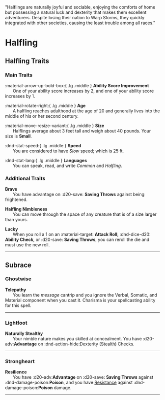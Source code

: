<p style="text-align: center;">

"Halflings are naturally joyful and sociable, enjoying the comforts of home but possessing a natural luck and dexterity that makes them excellent adventurers. Despite losing their nation to Warp Storms, they quickly integrated with other societies, causing the least trouble among all races."

</p>

# Halfling

## Halfling Traits

### Main Traits

:material-arrow-up-bold-box:{ .lg .middle } **Ability Score Improvement**  
&ensp;&ensp;&ensp; One of your ability score increases by 2, and one of your ability score increases by 1.

:material-rotate-right:{ .lg .middle } **Age**  
&ensp;&ensp;&ensp; A halfling reaches adulthood at the age of 20 and generally lives into the middle of his or her second century.

:material-move-resize-variant:{ .lg .middle } **Size**  
&ensp;&ensp;&ensp; Halflings average about 3 feet tall and weigh about 40 pounds. Your size is **Small**.

:dnd-stat-speed:{ .lg .middle } **Speed**  
&ensp;&ensp;&ensp; You are considered to have *Slow* speed; which is 25 ft.

:dnd-stat-lang:{ .lg .middle } **Languages**  
&ensp;&ensp;&ensp; You can speak, read, and write *Common* and *Halfling*.

### Additional Traits

**Brave**  
&ensp;&ensp;&ensp; You have advantage on :d20-save: **Saving Throws** against being frightened.

**Halfling Nimbleness**  
&ensp;&ensp;&ensp;  You can move through the space of any creature that is of a size larger than yours.

**Lucky**  
&ensp;&ensp;&ensp;  When you roll a 1 on an :material-target: **Attack Roll**, :dnd-dice-d20: **Ability Check**, or :d20-save: **Saving Throws**, you can reroll the die and must use the new roll.

---

## Subrace

### Ghostwise

**Telepathy**  
&ensp;&ensp;&ensp; You learn the *message* cantrip and you ignore the Verbal, Somatic, and Material component when you cast it. Charisma is your spellcasting ability for this spell.

---

### Lightfoot

**Naturally Stealthy**  
&ensp;&ensp;&ensp; Your nimble nature makes you skilled at concealment. You have :d20-adv:**Advantage** on :dnd-action-hide:Dexterity (Stealth) Checks.

---

### Strongheart

**Resilience**  
&ensp;&ensp;&ensp; You have :d20-adv:**Advantage** on :d20-save: **Saving Throws** against :dnd-damage-poison:**Poison**, and you have [Resistance](../../gameplay/combat/damage-healing.md#resistance) against :dnd-damage-poison:**Poison** damage.

---